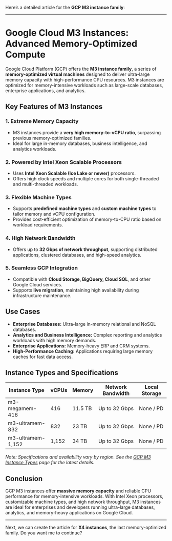 Here’s a detailed article for the **GCP M3 instance family**:

---

# Google Cloud M3 Instances: Advanced Memory-Optimized Compute

Google Cloud Platform (GCP) offers the **M3 instance family**, a series of **memory-optimized virtual machines** designed to deliver ultra-large memory capacity with high-performance CPU resources. M3 instances are optimized for memory-intensive workloads such as large-scale databases, enterprise applications, and analytics.

## Key Features of M3 Instances

### 1. **Extreme Memory Capacity**

* M3 instances provide a **very high memory-to-vCPU ratio**, surpassing previous memory-optimized families.
* Ideal for large in-memory databases, business intelligence, and analytics workloads.

### 2. **Powered by Intel Xeon Scalable Processors**

* Uses **Intel Xeon Scalable (Ice Lake or newer)** processors.
* Offers high clock speeds and multiple cores for both single-threaded and multi-threaded workloads.

### 3. **Flexible Machine Types**

* Supports **predefined machine types** and **custom machine types** to tailor memory and vCPU configuration.
* Provides cost-efficient optimization of memory-to-CPU ratio based on workload requirements.

### 4. **High Network Bandwidth**

* Offers up to **32 Gbps of network throughput**, supporting distributed applications, clustered databases, and high-speed analytics.

### 5. **Seamless GCP Integration**

* Compatible with **Cloud Storage, BigQuery, Cloud SQL**, and other Google Cloud services.
* Supports **live migration**, maintaining high availability during infrastructure maintenance.

## Use Cases

* **Enterprise Databases:** Ultra-large in-memory relational and NoSQL databases.
* **Analytics and Business Intelligence:** Complex reporting and analytics workloads with high memory demands.
* **Enterprise Applications:** Memory-heavy ERP and CRM systems.
* **High-Performance Caching:** Applications requiring large memory caches for fast data access.

## Instance Types and Specifications

| Instance Type     | vCPUs | Memory  | Network Bandwidth | Local Storage |
| ----------------- | ----- | ------- | ----------------- | ------------- |
| m3-megamem-416    | 416   | 11.5 TB | Up to 32 Gbps     | None / PD     |
| m3-ultramem-832   | 832   | 23 TB   | Up to 32 Gbps     | None / PD     |
| m3-ultramem-1,152 | 1,152 | 34 TB   | Up to 32 Gbps     | None / PD     |

*Note: Specifications and availability vary by region. See the [GCP M3 Instance Types](https://cloud.google.com/compute/docs/machine-types#m3_machine_types) page for the latest details.*

## Conclusion

GCP M3 instances offer **massive memory capacity** and reliable CPU performance for memory-intensive workloads. With Intel Xeon processors, customizable machine types, and high network throughput, M3 instances are ideal for enterprises and developers running ultra-large databases, analytics, and memory-heavy applications on Google Cloud.

---

Next, we can create the article for **X4 instances**, the last memory-optimized family. Do you want me to continue?
